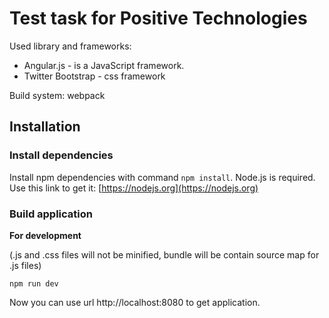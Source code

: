# Test task for Positive Technologies

Used library and frameworks:

* Angular.js -  is a JavaScript framework.
* Twitter Bootstrap - css framework

Build system: webpack

## Installation
### Install dependencies

Install npm dependencies with command `npm install`. Node.js is required. Use this link to get it:
[https://nodejs.org](https://nodejs.org)

### Build application

 **For development**

 (.js and .css files will not be minified, bundle will be contain source map for .js files)

```npm run dev ```

Now you can use url http://localhost:8080 to get application.